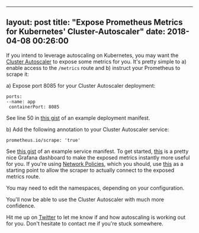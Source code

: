 
---
layout: post
title: "Expose Prometheus Metrics for Kubernetes' Cluster-Autoscaler"
date: 2018-04-08 00:26:00
---

If you intend to leverage autoscaling on Kubernetes, you may want the [Cluster Autoscaler](https://github.com/kubernetes/autoscaler/tree/master/cluster-autoscaler) to expose some metrics for you. It's pretty simple to a) enable access to the `/metrics` route and b) instruct your Prometheus to scrape it:


a) Expose port 8085 for your Cluster Autoscaler deployment:
```
ports:
--name: app
 containerPort: 8085
```

See line 50 in [this gist](https://gist.github.com/dictvm/5af609e9b40709ca551655df31c10854) of an example deployment manifest.

b) Add the following annotation to your Cluster Autoscaler service:
```
prometheus.io/scrape: 'true'
```
See [this gist](https://gist.github.com/dictvm/5af609e9b40709ca551655df31c10854) of an example service manifest.
To get started, [this](https://grafana.com/dashboards/3831) is a pretty nice Grafana dashboard to make the exposed metrics instantly more useful for you.
If you're using [Network Policies](https://kubernetes.io/docs/concepts/services-networking/network-policies/), which you should, use [this](https://gist.github.com/dictvm/85a42c049b0ab72a38cc8ad5a921d64d) as a starting point to allow the scraper to actually connect to the exposed metrics route.

You may need to edit the namespaces, depending on your configuration.

You'll now be able to use the Cluster Autoscaler with much more confidence.

Hit me up on [Twitter](https://twitter.com/dictvm) to let me know if and how autoscaling is working out for you. Don't hesitate to contact me if you're stuck somewhere.